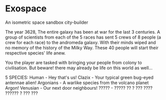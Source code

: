 # Exospace
An isometric space sandbox city-builder

The year 3628, The entire galaxy has been at war for the last 3 centuries. A group of scientists from each of the 5 races has sent 5 crews of 8 people (a crew for each race) to the andromeda galaxy. With their minds wiped and no memory of the history of the Milky Way. These 40 people will start their respective species' life anew.

You the player are tasked with bringing your people from colony to civilisation. But beware! there may already be life on this world as well...


5 SPECIES:
Human - Hey that's us!
Clazix - Your typical green bug-eyed antennae alien!
Argonians - A warlike species from the volcano planet Argon!
Venusian - Our next door neighbours!
????? - ????? ?? ? ??? ???? ?????? ? ??? ???
